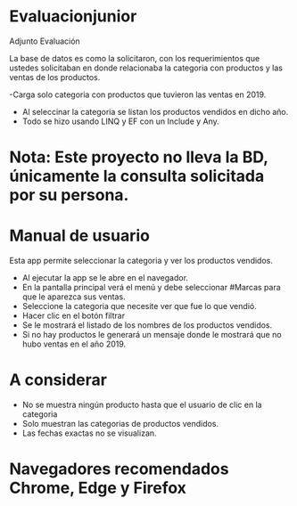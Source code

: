 # Evaluacionjunior
Adjunto Evaluación 

La base de datos es como la solicitaron, con los requerimientos que ustedes solicitaban en donde relacionaba la categoria con productos y las ventas de los productos.

-Carga solo categoria con productos que tuvieron las ventas en 2019.
- Al seleccinar la categoria se listan los productos vendidos en dicho año.
- Todo se hizo usando LINQ y EF con un Include y Any.

# Nota: Este proyecto no lleva la BD, únicamente la consulta solicitada por su persona.

# Manual de usuario
Esta app permite seleccionar la categoria y ver los productos vendidos.
 - Al ejecutar la app se le abre en el navegador.
 - En la pantalla principal verá el menú y debe seleccionar #Marcas para que le aparezca sus ventas.
 - Seleccione la categoria que necesite ver que fue lo que vendió.
 - Hacer clic en el botón filtrar 
 - Se le mostrará el listado de los nombres de los productos vendidos.
 - Si no hay productos le generará un mensaje donde le mostrará que no hubo ventas en el año 2019.

 # A considerar
 - No se muestra ningún producto hasta que el usuario de clic en la categoria
 - Solo muestran las categorias de productos vendidos.
 - Las fechas exactas no se visualizan.

 # Navegadores recomendados Chrome, Edge y Firefox

